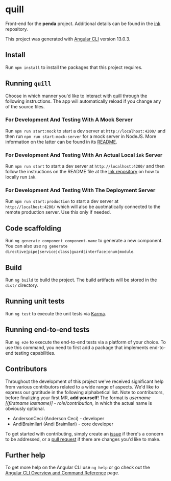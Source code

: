 # quill

Front-end for the **penda** project. Additional details can be found in
the [ink](https://github.com/OpenCovenant/ink) repository.

This project was generated with [Angular CLI](https://github.com/angular/angular-cli) version 13.0.3.

## Install

Run `npm install` to install the packages that this project requires.

## Running `quill`

Choose in which manner you'd like to interact with quill through the following instructions. The app will automatically
reload if you change any of the source files.

### For Development And Testing With A Mock Server

Run `npm run start:mock` to start a dev server at `http://localhost:4200/` and then run `npm run start:mock-server` for
a mock server in NodeJS. More information on the latter can be found in its [README](mock-server/README.md).

### For Development And Testing With An Actual Local `ink` Server

Run `npm run start` to start a dev server at `http://localhost:4200/` and then follow the instructions on the README
file at the [Ink repository](https://github.com/OpenCovenant/ink) on how to locally run `ink`.

### For Development And Testing With The Deployment Server

Run `npm run start:production` to start a dev server at `http://localhost:4200/` which will also be auotmatically
connected to the remote production server. Use this only if needed.

## Code scaffolding

Run `ng generate component component-name` to generate a new component. You can also
use `ng generate directive|pipe|service|class|guard|interface|enum|module`.

## Build

Run `ng build` to build the project. The build artifacts will be stored in the `dist/` directory.

## Running unit tests

Run `ng test` to execute the unit tests via [Karma](https://karma-runner.github.io).

## Running end-to-end tests

Run `ng e2e` to execute the end-to-end tests via a platform of your choice. To use this command, you need to first add a
package that implements end-to-end testing capabilities.

## Contributors

Throughout the development of this project we've received significant help from various contributors related to a wide
range of aspects. We'd like to express our gratitude in the following alphabetical list. Note to contributors, before
finalizing your first MR, **add yourself**! The format is _username [(firstname lastname)] - role/contribution_, in
which the actual name is obviously optional.

- AndersonCeci (Anderson Ceci) - developer
- AndiBraimllari (Andi Braimllari) - core developer

To get started with contributing, simply create an [issue](https://github.com/OpenCovenant/quill/issues) if there's a
concern to be addressed, or a [pull request](https://github.com/OpenCovenant/quill/pulls) if there are changes you'd
like to make.

## Further help

To get more help on the Angular CLI use `ng help` or go check out
the [Angular CLI Overview and Command Reference](https://angular.io/cli) page.
